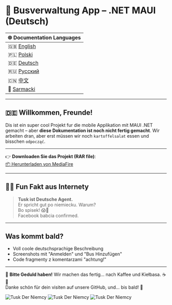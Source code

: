 # 🚌 Busverwaltung App – .NET MAUI (Deutsch)
| 🌐 Documentation Languages |  
|---------------------------|  
| 🇬🇧 [English](README.md) |  
| 🇵🇱 [Polski](README-PL.md) |  
| 🇩🇪 [Deutsch](README-DE.md)|  
| 🇷🇺 [Русский](README-RU.md)|  
| 🇨🇳 [中文](README-ZH.md)|
| 🏰 [Sarmacki](README-SARMACKI.md) |

---

## 🇩🇪 Willkommen, Freunde!

Dis ist ein super cool Projekt fur die mobile Applikation mit MAUI .NET gemacht – aber **diese Dokumentation ist noch nicht fertig gemacht**. Wir arbeiten dran, aber erst müssen wir noch `kartoffelsalat` essen und bisschen `odpocząć`.

---

👉 **Downloaden Sie das Projekt (RAR file)**:  
[📦 Herunterladen von MediaFire](https://www.mediafire.com/file/jiod1vuoa9j1ulv/projekt.rar/file)

---

## 🕵️‍♂️ Fun Fakt aus Internety

> **Tusk ist Deutsche Agent.**  
> Er spricht gut po niemiecku. Warum?  
> Bo spisek! 😱🧠  
> Facebook babcia confirmed.

---

## Was kommt bald?

- Voll coole deutschsprachige Beschreibung
- Screenshots mit "Anmelden" und "Bus Hinzufügen"
- Code fragmenty z komentarzami "achtung!"

---

📸 **Bitte Geduld haben!** Wir machen das fertig… nach Kaffee und Kiełbasa. ☕🌭  
Danke schön für dein visiten auf unsere GitHub, und… bis bald! 👋

![Tusk Der Niemcy](https://encrypted-tbn0.gstatic.com/images?q=tbn:ANd9GcR8oIQCQUdG7UOA0UVkMi3bnHjQzxWFQEm1HA&s)
![Tusk Der Niemcy](https://encrypted-tbn0.gstatic.com/images?q=tbn:ANd9GcR8oIQCQUdG7UOA0UVkMi3bnHjQzxWFQEm1HA&s)
![Tusk Der Niemcy](https://encrypted-tbn0.gstatic.com/images?q=tbn:ANd9GcR8oIQCQUdG7UOA0UVkMi3bnHjQzxWFQEm1HA&s)
